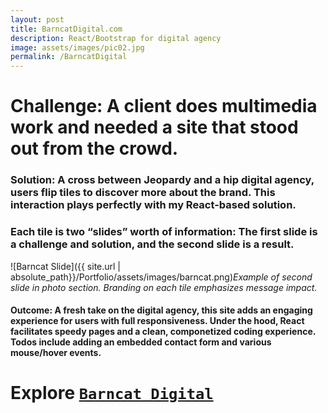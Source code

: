 ```yaml
---
layout: post
title: BarncatDigital.com
description: React/Bootstrap for digital agency
image: assets/images/pic02.jpg
permalink: /BarncatDigital
---
```


# Challenge: A client does multimedia work and needed a site that stood out from the crowd. #

        
### Solution: A cross between Jeopardy and a hip digital agency, users flip tiles to discover more about the brand. This interaction plays perfectly with my React-based solution. ###
### Each tile is two “slides” worth of information: The first slide is a challenge and solution, and the second slide is a result. ###
![Barncat Slide]({{ site.url | absolute_path}}/Portfolio/assets/images/barncat.png)_Example of second slide in photo section.  Branding on each tile emphasizes message impact._

#### Outcome: A fresh take on the digital agency, this site adds an engaging experience for users with full responsiveness. Under the hood, React facilitates speedy pages and a clean, componetized coding experience. Todos include adding an embedded contact form and various mouse/hover events. ####


# Explore [`Barncat Digital`](http://barncatdigital.com) #
